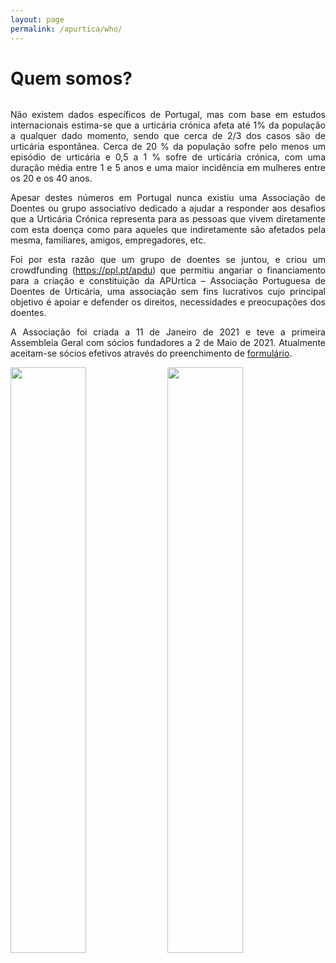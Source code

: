 ```yaml
---
layout: page
permalink: /apurtica/who/
---
```

# Quem somos?
<div style="height:0px;"><br></div>

<p style="text-align: justify">Não existem dados específicos de Portugal, mas com base em estudos internacionais estima-se que a urticária crónica afeta até 1% da população a qualquer dado momento, sendo que cerca de 2/3 dos casos são de urticária espontânea. Cerca de 20 % da população sofre pelo menos um episódio de urticária e 0,5 a 1 % sofre de urticária crónica, com uma duração média entre 1 e 5 anos e uma maior incidência em mulheres entre os 20 e os 40 anos.</p>

<p style="text-align: justify">Apesar destes números em Portugal nunca existiu uma Associação de Doentes ou grupo associativo dedicado a ajudar a responder aos desafios que a Urticária Crónica representa para as pessoas que vivem diretamente com esta doença como para aqueles que indiretamente são afetados pela mesma, familiares, amigos, empregadores, etc.</p>

<p style="text-align: justify">Foi por esta razão que um grupo de doentes se juntou, e criou um crowdfunding (<a href="https://ppl.pt/apdu">https://ppl.pt/apdu</a>) que permitiu angariar o financiamento para a criação e constituição da APUrtica – Associação Portuguesa de Doentes de Urticária, uma associação sem fins lucrativos cujo principal objetivo é apoiar e defender os direitos, necessidades e preocupações dos doentes.</p>

<p style="text-align: justify">A Associação foi criada a 11 de Janeiro de 2021 e teve a primeira Assembleia Geral com sócios fundadores a 2 de Maio de 2021. Atualmente aceitam-se sócios efetivos através do preenchimento de <a href="https://asofiafonso.github.io/apurtica/support/associates/">formulário</a>.</p>

<p float="left">
  <img src="https://asofiafonso.github.io/apurtica/assets/images/foto1.jpeg" width="49%" />
  <img src="https://asofiafonso.github.io/apurtica/assets/images/foto2.jpeg" width="49%" /> 
</p>